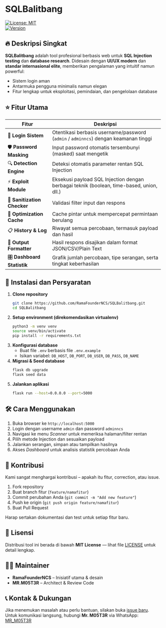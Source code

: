 # SQLBalitbang

[![License: MIT](https://img.shields.io/badge/License-MIT-blue.svg)](#license)  
[![Version](https://img.shields.io/badge/version-1.0.0-brightgreen)](#)

## 🔥 Deskripsi Singkat  
**SQLBalitbang** adalah tool profesional berbasis web untuk **SQL Injection testing** dan **database research**. Didesain dengan **UI/UX modern** dan **standar internasional elite**, memberikan pengalaman yang intuitif namun powerful:  
- Sistem login aman  
- Antarmuka pengguna minimalis namun elegan  
- Fitur lengkap untuk eksploitasi, pemindaian, dan pengelolaan database  

## ⭐ Fitur Utama  

| Fitur                | Deskripsi |
|----------------------|-----------|
| 🔐 **Login Sistem**         | Otentikasi berbasis username/password (`admin` / `adminncs`) dengan keamanan tinggi |
| 🛡️ **Password Masking**     | Input password otomatis tersembunyi (masked) saat mengetik |
| 🔍 **Detection Engine**     | Deteksi otomatis parameter rentan SQL Injection |
| ⚡ **Exploit Module**       | Eksekusi payload SQL Injection dengan berbagai teknik (boolean, time-based, union, dll.) |
| 🧼 **Sanitization Checker** | Validasi filter input dan respons |
| 🧠 **Optimization Cache**   | Cache pintar untuk mempercepat permintaan berulang |
| 📋 **History & Log**        | Riwayat semua percobaan, termasuk payload dan hasil |
| 🧬 **Output Formatter**     | Hasil respons disajikan dalam format JSON/CSV/Plain Text |
| 🎛️ **Dashboard Statistik** | Grafik jumlah percobaan, tipe serangan, serta tingkat keberhasilan |

## 🚀 Instalasi dan Persyaratan

1. **Clone repository**  
   ```bash
   git clone https://github.com/RamaFounderNCS/SQLBalitbang.git
   cd SQLBalitbang
   ```
2. **Setup environment (direkomendasikan virtualenv)**  
   ```bash
   python3 -m venv venv
   source venv/bin/activate
   pip install -r requirements.txt
   ```
3. **Konfigurasi database**  
   - Buat file `.env` berbasis file `.env.example`  
   - Isikan variabel: `DB_HOST`, `DB_PORT`, `DB_USER`, `DB_PASS`, `DB_NAME`
4. **Migrasi & Seed database**  
   ```bash
   flask db upgrade
   flask seed data
   ```
5. **Jalankan aplikasi**  
   ```bash
   flask run --host=0.0.0.0 --port=5000
   ```

## 🛠️ Cara Menggunakan

1. Buka browser ke `http://localhost:5000`
2. Login dengan username `admin` dan password `adminncs`
3. Navigasi ke menu *Scanner* untuk memeriksa halaman/filter rentan
4. Pilih metode Injection dan sesuaikan payload
5. Jalankan serangan, simpan atau tampilkan hasilnya
6. Akses *Dashboard* untuk analisis statistik percobaan Anda

## 🧩 Kontribusi

Kami sangat menghargai kontribusi – apakah itu fitur, correction, atau issue.  
1. Fork repository  
2. Buat branch fitur (`feature/namafitur`)  
3. Commit perubahan Anda (`git commit -m "Add new feature"`)  
4. Push ke origin (`git push origin feature/namafitur`)  
5. Buat Pull Request  

Harap sertakan dokumentasi dan test untuk setiap fitur baru.

## 📄 Lisensi

Distribusi tool ini berada di bawah **MIT License** — lihat file [LICENSE](LICENSE) untuk detail lengkap.

## 🧑‍💻 Maintainer

- **RamaFounderNCS** – Inisiatif utama & desain  
- **MR.M05T3R** – Architect & Review Code

## 📞 Kontak & Dukungan

Jika menemukan masalah atau perlu bantuan, silakan buka [issue baru](https://github.com/RamaFounderNCS/SQLBalitbang/issues).  
Untuk komunikasi langsung, hubungi **Mr. M05T3R** via WhatsApp: [MR_M05T3R](https://wa.me/6283846681933)
